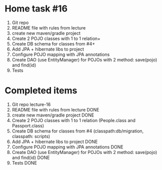 # Home task #16
1. Git repo
2. README file with rules from lecture
3. create new maven/gradle project
4. Create 2 POJO classes with 1 to 1 relation+
5. Create DB schema for classes from #4+
6. Add JPA + hibernate libs to project
7. Configure POJO mapping with JPA annotations
8. Create DAO (use EntityManager) for POJOs with 2 method: save(pojo) and find(id)
9. Tests

# Completed items
1. Git repo lecture-16
2. README file with rules from lecture DONE
3. create new maven/gradle project DONE
4. Create 2 POJO classes with 1 to 1 relation (People.class and Passport.class)
5. Create DB schema for classes from #4 (classpath:db/migration, classpath: scripts)
6. Add JPA + hibernate libs to project DONE
7. Configure POJO mapping with JPA annotations DONE
8. Create DAO (use EntityManager) for POJOs with 2 method: save(pojo) and find(id) DONE
9. Tests DONE
